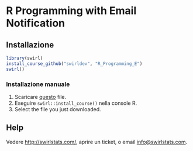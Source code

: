 # R Programming with Email Notification

## Installazione

```r
library(swirl)
install_course_github("swirldev", "R_Programming_E")
swirl()
```

### Installazione manuale

1. Scaricare [questo](https://github.com/swirldev/R_Programming_E/raw/master/R_Programming_E.swc) file.
2. Eseguire `swirl::install_course()` nella console R.
3. Select the file you just downloaded.

## Help

Vedere http://swirlstats.com/, aprire un ticket, o email info@swirlstats.com.
